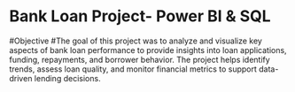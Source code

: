# Bank Loan Project- Power BI & SQL
#Objective
#The goal of this project was to analyze and visualize key aspects of bank loan performance to provide insights into loan applications, funding, repayments, and borrower behavior.
The project helps identify trends, assess loan quality, and monitor financial metrics to support data-driven lending decisions.
